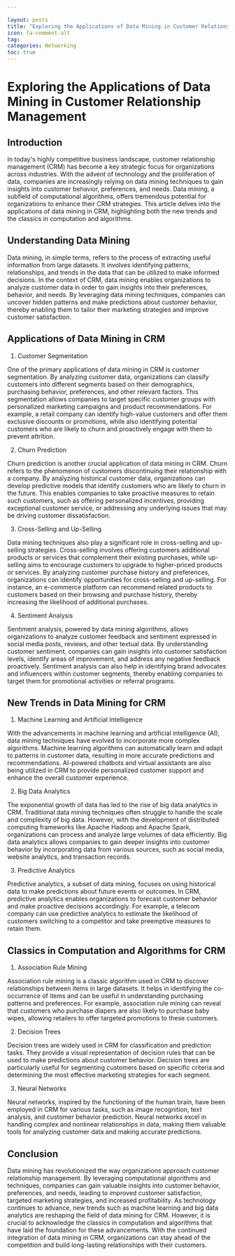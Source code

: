 ```yaml
---

layout: posts
title: "Exploring the Applications of Data Mining in Customer Relationship Management"
icon: fa-comment-alt
tag:      
categories: Networking
toc: true
---
```




# Exploring the Applications of Data Mining in Customer Relationship Management

## Introduction

In today's highly competitive business landscape, customer relationship management (CRM) has become a key strategic focus for organizations across industries. With the advent of technology and the proliferation of data, companies are increasingly relying on data mining techniques to gain insights into customer behavior, preferences, and needs. Data mining, a subfield of computational algorithms, offers tremendous potential for organizations to enhance their CRM strategies. This article delves into the applications of data mining in CRM, highlighting both the new trends and the classics in computation and algorithms.

## Understanding Data Mining

Data mining, in simple terms, refers to the process of extracting useful information from large datasets. It involves identifying patterns, relationships, and trends in the data that can be utilized to make informed decisions. In the context of CRM, data mining enables organizations to analyze customer data in order to gain insights into their preferences, behavior, and needs. By leveraging data mining techniques, companies can uncover hidden patterns and make predictions about customer behavior, thereby enabling them to tailor their marketing strategies and improve customer satisfaction.

## Applications of Data Mining in CRM

1. Customer Segmentation

One of the primary applications of data mining in CRM is customer segmentation. By analyzing customer data, organizations can classify customers into different segments based on their demographics, purchasing behavior, preferences, and other relevant factors. This segmentation allows companies to target specific customer groups with personalized marketing campaigns and product recommendations. For example, a retail company can identify high-value customers and offer them exclusive discounts or promotions, while also identifying potential customers who are likely to churn and proactively engage with them to prevent attrition.

2. Churn Prediction

Churn prediction is another crucial application of data mining in CRM. Churn refers to the phenomenon of customers discontinuing their relationship with a company. By analyzing historical customer data, organizations can develop predictive models that identify customers who are likely to churn in the future. This enables companies to take proactive measures to retain such customers, such as offering personalized incentives, providing exceptional customer service, or addressing any underlying issues that may be driving customer dissatisfaction.

3. Cross-Selling and Up-Selling

Data mining techniques also play a significant role in cross-selling and up-selling strategies. Cross-selling involves offering customers additional products or services that complement their existing purchases, while up-selling aims to encourage customers to upgrade to higher-priced products or services. By analyzing customer purchase history and preferences, organizations can identify opportunities for cross-selling and up-selling. For instance, an e-commerce platform can recommend related products to customers based on their browsing and purchase history, thereby increasing the likelihood of additional purchases.

4. Sentiment Analysis

Sentiment analysis, powered by data mining algorithms, allows organizations to analyze customer feedback and sentiment expressed in social media posts, reviews, and other textual data. By understanding customer sentiment, companies can gain insights into customer satisfaction levels, identify areas of improvement, and address any negative feedback proactively. Sentiment analysis can also help in identifying brand advocates and influencers within customer segments, thereby enabling companies to target them for promotional activities or referral programs.

## New Trends in Data Mining for CRM

1. Machine Learning and Artificial Intelligence

With the advancements in machine learning and artificial intelligence (AI), data mining techniques have evolved to incorporate more complex algorithms. Machine learning algorithms can automatically learn and adapt to patterns in customer data, resulting in more accurate predictions and recommendations. AI-powered chatbots and virtual assistants are also being utilized in CRM to provide personalized customer support and enhance the overall customer experience.

2. Big Data Analytics

The exponential growth of data has led to the rise of big data analytics in CRM. Traditional data mining techniques often struggle to handle the scale and complexity of big data. However, with the development of distributed computing frameworks like Apache Hadoop and Apache Spark, organizations can process and analyze large volumes of data efficiently. Big data analytics allows companies to gain deeper insights into customer behavior by incorporating data from various sources, such as social media, website analytics, and transaction records.

3. Predictive Analytics

Predictive analytics, a subset of data mining, focuses on using historical data to make predictions about future events or outcomes. In CRM, predictive analytics enables organizations to forecast customer behavior and make proactive decisions accordingly. For example, a telecom company can use predictive analytics to estimate the likelihood of customers switching to a competitor and take preemptive measures to retain them.

## Classics in Computation and Algorithms for CRM

1. Association Rule Mining

Association rule mining is a classic algorithm used in CRM to discover relationships between items in large datasets. It helps in identifying the co-occurrence of items and can be useful in understanding purchasing patterns and preferences. For example, association rule mining can reveal that customers who purchase diapers are also likely to purchase baby wipes, allowing retailers to offer targeted promotions to these customers.

2. Decision Trees

Decision trees are widely used in CRM for classification and prediction tasks. They provide a visual representation of decision rules that can be used to make predictions about customer behavior. Decision trees are particularly useful for segmenting customers based on specific criteria and determining the most effective marketing strategies for each segment.

3. Neural Networks

Neural networks, inspired by the functioning of the human brain, have been employed in CRM for various tasks, such as image recognition, text analysis, and customer behavior prediction. Neural networks excel in handling complex and nonlinear relationships in data, making them valuable tools for analyzing customer data and making accurate predictions.

## Conclusion

Data mining has revolutionized the way organizations approach customer relationship management. By leveraging computational algorithms and techniques, companies can gain valuable insights into customer behavior, preferences, and needs, leading to improved customer satisfaction, targeted marketing strategies, and increased profitability. As technology continues to advance, new trends such as machine learning and big data analytics are reshaping the field of data mining for CRM. However, it is crucial to acknowledge the classics in computation and algorithms that have laid the foundation for these advancements. With the continued integration of data mining in CRM, organizations can stay ahead of the competition and build long-lasting relationships with their customers.